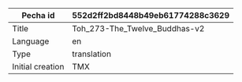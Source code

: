 |Pecha id | 552d2ff2bd8448b49eb61774288c3629
| --- | --- 
|Title | Toh_273-The_Twelve_Buddhas-v2 
|Language | en
|Type | translation
|Initial creation | TMX
